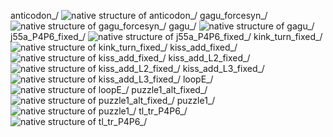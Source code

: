 anticodon_/
![native structure of anticodon_/](anticodon_NATIVE_3l0u_RNA.png)
gagu_forcesyn_/
![native structure of gagu_forcesyn_/](gagu_forcesyn_NATIVE_2lx1_RNA.png)
gagu_/
![native structure of gagu_/](gagu_NATIVE_2lx1_RNA.png)
j55a_P4P6_fixed_/
![native structure of j55a_P4P6_fixed_/](j55a_P4P6_fixed_NATIVE_2r8s_RNA.png)
kink_turn_fixed_/
![native structure of kink_turn_fixed_/](kink_turn_fixed_NATIVE_2gis_RNA.png)
kiss_add_fixed_/
![native structure of kiss_add_fixed_/](kiss_add_fixed_NATIVE_1y26_RNA.png)
kiss_add_L2_fixed_/
![native structure of kiss_add_L2_fixed_/](kiss_add_L2_fixed_NATIVE_1y26_RNA.png)
kiss_add_L3_fixed_/
![native structure of kiss_add_L3_fixed_/](kiss_add_L3_fixed_NATIVE_1y26_RNA.png)
loopE_/
![native structure of loopE_/](loopE_NATIVE_354d_RNA.png)
puzzle1_alt_fixed_/
![native structure of puzzle1_alt_fixed_/](puzzle1_alt_fixed_NATIVE_3mei_with_symm_RNA.png)
puzzle1_/
![native structure of puzzle1_/](puzzle1_NATIVE_3mei_with_symm_RNA.png)
tl_tr_P4P6_/
![native structure of tl_tr_P4P6_/](tl_tr_P4P6_NATIVE_2r8s_RNA.png)
